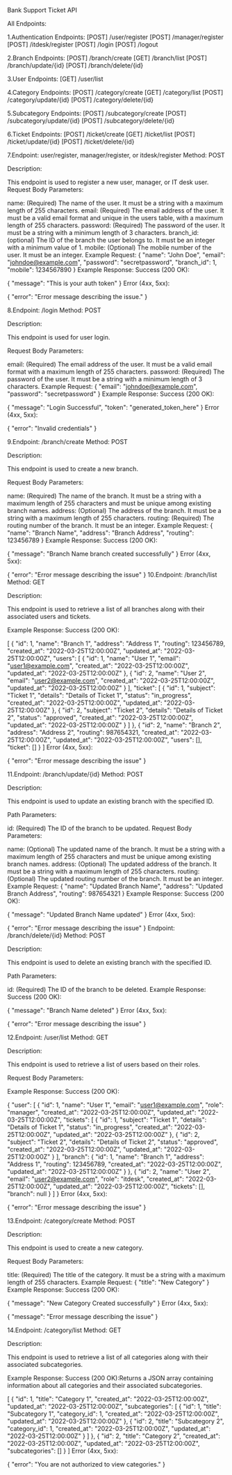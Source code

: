 Bank Support Ticket API

All Endpoints:

1.Authentication Endpoints:
[POST] /user/register
[POST] /manager/register
[POST] /itdesk/register
[POST] /login
[POST] /logout

2.Branch Endpoints:
[POST] /branch/create
[GET] /branch/list
[POST] /branch/update/{id}
[POST] /branch/delete/{id}

3.User Endpoints:
[GET] /user/list

4.Category Endpoints:
[POST] /category/create
[GET] /category/list
[POST] /category/update/{id}
[POST] /category/delete/{id}

5.Subcategory Endpoints:
[POST] /subcategory/create
[POST] /subcategory/update/{id}
[POST] /subcategory/delete/{id}

6.Ticket Endpoints:
[POST] /ticket/create
[GET] /ticket/list
[POST] /ticket/update/{id}
[POST] /ticket/delete/{id}

7.Endpoint: user/register, manager/register, or itdesk/register
Method: POST

Description:

This endpoint is used to register a new user, manager, or IT desk user.
Request Body Parameters:

name: (Required) The name of the user. It must be a string with a maximum length of 255 characters.
email: (Required) The email address of the user. It must be a valid email format and unique in the users table, with a maximum length of 255 characters.
password: (Required) The password of the user. It must be a string with a minimum length of 3 characters.
branch_id: (optional) The ID of the branch the user belongs to. It must be an integer with a minimum value of 1.
mobile: (Optional) The mobile number of the user. It must be an integer.
Example Request:
{
    "name": "John Doe",
    "email": "johndoe@example.com",
    "password": "secretpassword",
    "branch_id": 1,
    "mobile": 1234567890
}
Example Response:
Success (200 OK):

{
    "message": "This is your auth token"
}
Error (4xx, 5xx):

{
    "error": "Error message describing the issue."
}

8.Endpoint: /login
Method: POST

Description:

This endpoint is used for user login.

Request Body Parameters:

email: (Required) The email address of the user. It must be a valid email format with a maximum length of 255 characters.
password: (Required) The password of the user. It must be a string with a minimum length of 3 characters.
Example Request:
{
    "email": "johndoe@example.com",
    "password": "secretpassword"
}
Example Response:
Success (200 OK):

{
    "message": "Login Successful",
    "token": "generated_token_here"
}
Error (4xx, 5xx):

{
    "error": "Invalid credentials"
}

9.Endpoint: /branch/create
Method: POST

Description:

This endpoint is used to create a new branch.

Request Body Parameters:

name: (Required) The name of the branch. It must be a string with a maximum length of 255 characters and must be unique among existing branch names.
address: (Optional) The address of the branch. It must be a string with a maximum length of 255 characters.
routing: (Required) The routing number of the branch. It must be an integer.
Example Request:
{
    "name": "Branch Name",
    "address": "Branch Address",
    "routing": 123456789
}
Example Response:
Success (200 OK):

{
    "message": "Branch Name branch created successfully"
}
Error (4xx, 5xx):

{
    "error": "Error message describing the issue"
}
10.Endpoint: /branch/list
Method: GET

Description:

This endpoint is used to retrieve a list of all branches along with their associated users and tickets.

Example Response:
Success (200 OK):

[
    {
        "id": 1,
        "name": "Branch 1",
        "address": "Address 1",
        "routing": 123456789,
        "created_at": "2022-03-25T12:00:00Z",
        "updated_at": "2022-03-25T12:00:00Z",
        "users": [
            {
                "id": 1,
                "name": "User 1",
                "email": "user1@example.com",
                "created_at": "2022-03-25T12:00:00Z",
                "updated_at": "2022-03-25T12:00:00Z"
            },
            {
                "id": 2,
                "name": "User 2",
                "email": "user2@example.com",
                "created_at": "2022-03-25T12:00:00Z",
                "updated_at": "2022-03-25T12:00:00Z"
            }
        ],
        "ticket": [
            {
                "id": 1,
                "subject": "Ticket 1",
                "details": "Details of Ticket 1",
                "status": "in_progress",
                "created_at": "2022-03-25T12:00:00Z",
                "updated_at": "2022-03-25T12:00:00Z"
            },
            {
                "id": 2,
                "subject": "Ticket 2",
                "details": "Details of Ticket 2",
                "status": "approved",
                "created_at": "2022-03-25T12:00:00Z",
                "updated_at": "2022-03-25T12:00:00Z"
            }
        ]
    },
    {
        "id": 2,
        "name": "Branch 2",
        "address": "Address 2",
        "routing": 987654321,
        "created_at": "2022-03-25T12:00:00Z",
        "updated_at": "2022-03-25T12:00:00Z",
        "users": [],
        "ticket": []
    }
]
Error (4xx, 5xx):

{
    "error": "Error message describing the issue"
}

11.Endpoint: /branch/update/{id}
Method: POST

Description:

This endpoint is used to update an existing branch with the specified ID.

Path Parameters:

id: (Required) The ID of the branch to be updated.
Request Body Parameters:

name: (Optional) The updated name of the branch. It must be a string with a maximum length of 255 characters and must be unique among existing branch names.
address: (Optional) The updated address of the branch. It must be a string with a maximum length of 255 characters.
routing: (Optional) The updated routing number of the branch. It must be an integer.
Example Request:
{
    "name": "Updated Branch Name",
    "address": "Updated Branch Address",
    "routing": 987654321
}
Example Response:
Success (200 OK):

{
    "message": "Updated Branch Name updated"
}
Error (4xx, 5xx):

{
    "error": "Error message describing the issue"
}
Endpoint: /branch/delete/{id}
Method: POST

Description:

This endpoint is used to delete an existing branch with the specified ID.

Path Parameters:

id: (Required) The ID of the branch to be deleted.
Example Response:
Success (200 OK):

{
    "message": "Branch Name deleted"
}
Error (4xx, 5xx):

{
    "error": "Error message describing the issue"
}

12.Endpoint: /user/list
Method: GET

Description:

This endpoint is used to retrieve a list of users based on their roles.

Request Body Parameters:

Example Response:
Success (200 OK):

{
    "user": [
        {
            "id": 1,
            "name": "User 1",
            "email": "user1@example.com",
            "role": "manager",
            "created_at": "2022-03-25T12:00:00Z",
            "updated_at": "2022-03-25T12:00:00Z",
            "tickets": [
                {
                    "id": 1,
                    "subject": "Ticket 1",
                    "details": "Details of Ticket 1",
                    "status": "in_progress",
                    "created_at": "2022-03-25T12:00:00Z",
                    "updated_at": "2022-03-25T12:00:00Z"
                },
                {
                    "id": 2,
                    "subject": "Ticket 2",
                    "details": "Details of Ticket 2",
                    "status": "approved",
                    "created_at": "2022-03-25T12:00:00Z",
                    "updated_at": "2022-03-25T12:00:00Z"
                }
            ],
            "branch": {
                "id": 1,
                "name": "Branch 1",
                "address": "Address 1",
                "routing": 123456789,
                "created_at": "2022-03-25T12:00:00Z",
                "updated_at": "2022-03-25T12:00:00Z"
            }
        },
        {
            "id": 2,
            "name": "User 2",
            "email": "user2@example.com",
            "role": "itdesk",
            "created_at": "2022-03-25T12:00:00Z",
            "updated_at": "2022-03-25T12:00:00Z",
            "tickets": [],
            "branch": null
        }
    ]
}
Error (4xx, 5xx):

{
    "error": "Error message describing the issue"
}

13.Endpoint: /category/create
Method: POST

Description:

This endpoint is used to create a new category.

Request Body Parameters:

title: (Required) The title of the category. It must be a string with a maximum length of 255 characters.
Example Request:
{
    "title": "New Category"
}
Example Response:
Success (200 OK):

{
    "message": "New Category Created successfully"
}
Error (4xx, 5xx):

{
    "message": "Error message describing the issue"
}

14.Endpoint: /category/list
Method: GET

Description:

This endpoint is used to retrieve a list of all categories along with their associated subcategories.

Example Response:
Success (200 OK):Returns a JSON array containing information about all categories and their associated subcategories.

[
    {
        "id": 1,
        "title": "Category 1",
        "created_at": "2022-03-25T12:00:00Z",
        "updated_at": "2022-03-25T12:00:00Z",
        "subcategories": [
            {
                "id": 1,
                "title": "Subcategory 1",
                "category_id": 1,
                "created_at": "2022-03-25T12:00:00Z",
                "updated_at": "2022-03-25T12:00:00Z"
            },
            {
                "id": 2,
                "title": "Subcategory 2",
                "category_id": 1,
                "created_at": "2022-03-25T12:00:00Z",
                "updated_at": "2022-03-25T12:00:00Z"
            }
        ]
    },
    {
        "id": 2,
        "title": "Category 2",
        "created_at": "2022-03-25T12:00:00Z",
        "updated_at": "2022-03-25T12:00:00Z",
        "subcategories": []
    }
]
Error (4xx, 5xx):

{
    "error": "You are not authorized to view categories."
}
